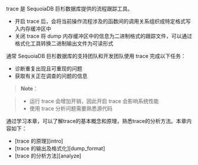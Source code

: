 
trace 是 SequoiaDB 巨杉数据库提供的流程跟踪工具。

- 开启 trace 后，会将当前操作流程涉及的函数间的调用关系组织成特定格式写入内存缓冲区中
- 关闭 trace 将 dump 内存缓冲区中的信息为二进制格式的跟踪文件，可以通过格式化工具转换二进制输出文件为可读形式

通常 SequoiaDB 巨杉数据库的支持团队和开发团队使用 trace 完成以下任务：
- 诊断重复出现且可重现的问题
- 获取有关正在调查的问题的信息

> **Note**：

> - 运行 trace 会增加开销，因此开启 trace 会影响系统性能
> - 使用 trace 分析问题需要熟悉源代码

通过学习本章，可以了解trace的基本概念和原理，熟悉trace的分析方法。本章内容如下：

+ [trace 的原理][intro]
+ [trace 的输出及格式化][dump_format]
+ [trace 的分析方法][analyze]


[^_^]:
    本文使用到的所有链接及引用。
[intro]:manual/Distributed_Engine/Maintainance/Trace/intro.md
[dump_format]:manual/Distributed_Engine/Maintainance/Trace/dump_format.md
[analyze]:manual/Distributed_Engine/Maintainance/Trace/analyze.md



